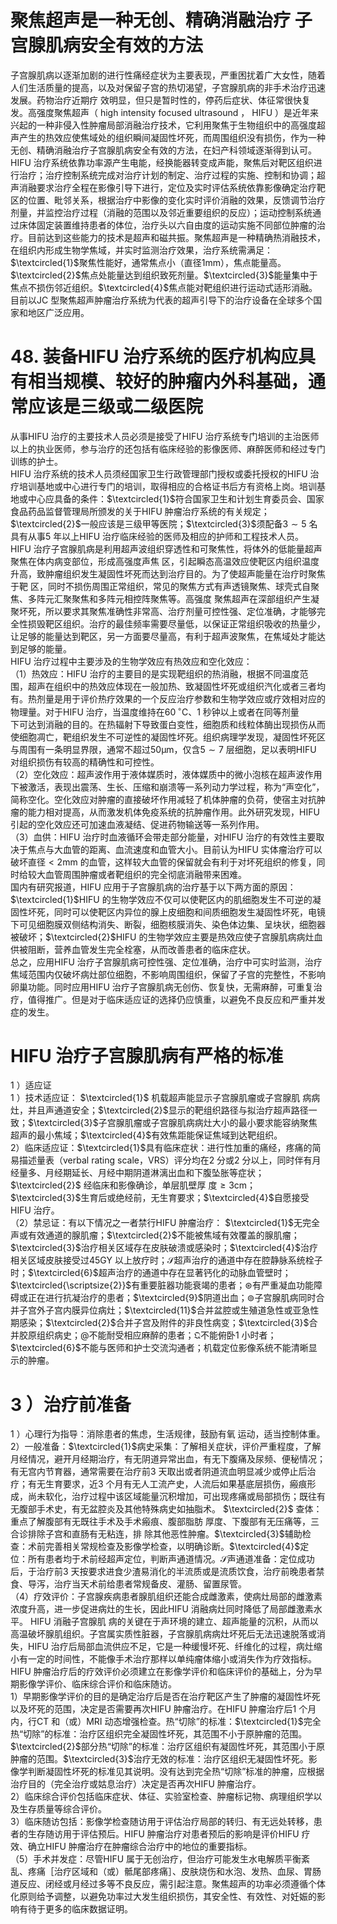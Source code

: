 # 聚焦超声是一种无创、精确消融治疗 子宫腺肌病安全有效的方法  
子宫腺肌病以逐渐加剧的进行性痛经症状为主要表现，严重困扰着广大女性，随着人们生活质量的提高，以及对保留子宫的热切渴望，子宫腺肌病的非手术治疗迅速发展。药物治疗近期疗 效明显，但只是暂时性的，停药后症状、体征常很快复发。高强度聚焦超声（ high intensity focused ultrasound ， HIFU ）是近年来 兴起的一种非侵入性肿瘤局部消融治疗技术，它利用聚焦于生物组织中的高强度超声产生的热效应使焦域处的组织瞬间凝固性坏死，而周围组织没有损伤，作为一种无创、精确消融治疗子宫腺肌病安全有效的方法，在妇产科领域逐渐得到认可。  
HIFU 治疗系统依靠功率源产生电能，经换能器转变成声能，聚焦后对靶区组织进行治疗；治疗控制系统完成对治疗计划的制定、治疗过程的实施、控制和协调；超声消融要求治疗全程在影像引导下进行，定位及实时评估系统依靠影像确定治疗靶区的位置、毗邻关系，根据治疗中影像的变化实时评价消融的效果，反馈调节治疗剂量，并监控治疗过程（消融的范围以及邻近重要组织的反应）；运动控制系统通过床体固定装置维持患者的体位，治疗头以六自由度的运动实施不同部位肿瘤的治疗。目前达到这些能力的技术是超声和磁共振。聚焦超声是一种精确热消融技术，在组织内形成生物学焦域，并实时监测治疗效果，治疗系统需满足：$\textcircled{1}$聚焦性能好，通常焦点小（直径$1\mathrm{mm}$），焦点能量高。$\textcircled{2}$焦点处能量达到组织致死剂量。$\textcircled{3}$能量集中于焦点不损伤邻近组织。$\textcircled{4}$焦点能对靶组织进行运动式适形消融。目前以JC 型聚焦超声肿瘤治疗系统为代表的超声引导下的治疗设备在全球多个国家和地区广泛应用。  
# 48. 装备HIFU 治疗系统的医疗机构应具有相当规模、较好的肿瘤内外科基础，通常应该是三级或二级医院  
从事HIFU 治疗的主要技术人员必须是接受了HIFU 治疗系统专门培训的主治医师以上的执业医师，参与治疗的还包括有临床经验的影像医师、麻醉医师和经过专门训练的护士。  
HIFU 治疗系统的技术人员须经国家卫生行政管理部门授权或委托授权的HIFU 治疗培训基地或中心进行专门的培训，取得相应的合格证书后方有资格上岗。培训基地或中心应具备的条件：$\textcircled{1}$符合国家卫生和计划生育委员会、国家食品药品监督管理局所颁发的关于HIFU 肿瘤治疗系统的有关规定；$\textcircled{2}$一般应该是三级甲等医院；$\textcircled{3}$须配备$3\sim5$ 名具有从事5 年以上HIFU 治疗临床经验的医师及相应的护师和工程技术人员。  
HIFU 治疗子宫腺肌病是利用超声波组织穿透性和可聚焦性，将体外的低能量超声聚焦在体内病变部位，形成高强度声焦 区，引起瞬态高温效应使靶区内组织温度升高，致肿瘤组织发生凝固性坏死而达到治疗目的。为了使超声能量在治疗时聚焦于靶 区，同时不损伤周围正常组织，常见的聚焦方式有声透镜聚焦、球壳式自聚焦、多阵元汇聚聚焦和多阵元相控阵聚焦等。高强度 聚焦超声在深部组织产生凝聚坏死，所以要求其聚焦准确性非常高、治疗剂量可控性强、定位准确，才能够完全性损毁靶区组织。治疗的最佳频率需要尽量低，以保证正常组织吸收的热量少，让足够的能量达到靶区，另一方面要尽量高，有利于超声波聚焦，在焦域处才能达到足够的能量。  
HIFU 治疗过程中主要涉及的生物学效应有热效应和空化效应：  
（1）热效应：HIFU 治疗的主要目的是实现靶组织的热消融，根据不同温度范围，超声在组织中的热效应体现在一般加热、致凝固性坏死或组织汽化或者三者均有。热剂量是用于评价热疗效果的一个反应治疗参数和生物学效应或疗效相对应的物理量。对于HIFU 治疗，当温度维持在$60\,^{\circ}\mathrm{C}$、1 秒钟以上或者在同等剂量  
下可达到消融的目的。在热辐射下导致蛋白变性，细胞质和线粒体酶出现损伤从而使细胞凋亡，靶组织发生不可逆性的凝固性坏死。组织病理学发现，凝固性坏死区与周围有一条明显界限，通常不超过$50\upmu\mathrm{m}$，仅含$5\sim7$ 层细胞，足以表明HIFU 对组织损伤有较高的精确性和可控性。  
（2）空化效应：超声波作用于液体媒质时，液体媒质中的微小泡核在超声波作用下被激活，表现出震荡、生长、压缩和崩溃等一系列动力学过程，称为“声空化”，简称空化。空化效应对肿瘤的直接破坏作用减轻了机体肿瘤的负荷，使宿主对抗肿瘤的能力相对提高，从而激发机体免疫系统的抗肿瘤作用。此外研究发现，HIFU 引起的空化效应还可加速血液凝结、促进药物输送等一系列作用。  
（3）血供：HIFU 治疗时血液循环会带走部分能量，对HIFU 治疗的有效性主要取决于焦点与大血管的距离、血流速度和血管大小。目前认为HIFU 实体瘤治疗可以破坏直径$<2\mathrm{mm}$ 的血管，这样较大血管的保留就会有利于对坏死组织的修复，同时给较大血管周围肿瘤或者靶组织的完全彻底消融带来困难。  
国内有研究报道，HIFU 应用于子宫腺肌病的治疗基于以下两方面的原因：$\textcircled{1}$HIFU 的生物学效应不仅可以使靶区内的肌细胞发生不可逆的凝固性坏死，同时可以使靶区内异位的腺上皮细胞和间质细胞发生凝固性坏死，电镜下可见细胞膜双侧结构消失、断裂，细胞核膜消失、染色体边集、呈块状，细胞器被破坏；$\textcircled{2}$HIFU 的生物学效应主要是热效应使子宫腺肌病病灶血供被阻断，营养血管发生完全栓塞，从而改善患者的临床症状。  
总之，应用HIFU 治疗子宫腺肌病可控性强、定位准确，治疗中可实时监测，治疗焦域范围内仅破坏病灶部位细胞，不影响周围组织，保留了子宫的完整性，不影响卵巢功能。同时应用HIFU 治疗子宫腺肌病无创伤、恢复快，无需麻醉，可重复治疗，值得推广。但是对于临床适应证的选择仍应慎重，以避免不良反应和严重并发症的发生。  
#  HIFU 治疗子宫腺肌病有严格的标准  
1 ）适应证  
1 ）技术适应证： $\textcircled{1}$ 机载超声能显示子宫腺肌瘤或子宫腺肌 病病灶，并且声通道安全；$\textcircled{2}$显示的靶组织路径与拟治疗超声路径一致；$\textcircled{3}$子宫腺肌瘤或子宫腺肌病病灶大小的最小要求能容纳聚焦超声的最小焦域；$\textcircled{4}$有效焦距能保证焦域到达靶组织。  
2）临床适应证：$\textcircled{1}$具有临床症状：进行性加重的痛经，疼痛的简易描述量表（verbal rating scale，VRS）评分均在2 分或2 分以上，同时伴有月经量多、月经期延长、月经中期阴道淋漓出血和下腹坠胀等症状； $\textcircled{2}$ 经临床和影像确诊，单层肌壁厚 度$\geqslant3\mathrm{cm}$；$\textcircled{3}$生育后或绝经前，无生育要求；$\textcircled{4}$自愿接受HIFU 治疗。  
（2）禁忌证：有以下情况之一者禁行HIFU 肿瘤治疗： $\textcircled{1}$无完全声或有效通道的腺肌瘤；$\textcircled{2}$不能被焦域有效覆盖的腺肌瘤；$\textcircled{3}$治疗相关区域存在皮肤破溃或感染时；$\textcircled{4}$治疗相关区域皮肤接受过45GY 以上放疗时；$\mathcal{S}$超声治疗的通道中存在腔静脉系统栓子时；$\textcircled{6}$超声治疗的通道中存在显著钙化的动脉血管壁时；$\textcircled{\scriptsize{2}}$有重要脏器功能衰竭的患者；$\circledast$有严重凝血功能障碍或正在进行抗凝治疗的患者；$\textcircled{9}$阴道出血；$\circledcirc$子宫腺肌病同时合并子宫外子宫内膜异位病灶；$\textcircled{11}$合并盆腔或生殖道急性或亚急性期感染；$\textcircled{2}$合并子宫及附件的非良性病变；$\textcircled{3}$合并胶原组织病史；$@$不能耐受相应麻醉的患者；$\mathfrak{Q}$不能俯卧1 小时者；$\textcircled{6}$不能与医师和护士交流沟通者；机载定位影像系统不能清晰显示的肿瘤。  
# 3 ）治疗前准备  
1 ）心理行为指导：消除患者的焦虑，生活规律，鼓励有氧 运动，适当控制体重。  
2）一般准备：$\textcircled{1}$病史采集：了解相关症状，评价严重程度，了解月经情况，避开月经期治疗，有无阴道异常出血，有无下腹痛及尿频、便秘情况；有无宫内节育器，通常需要在治疗前3 天取出或者阴道流血明显减少或停止后治疗；有无生育要求，近3 个月有无人工流产史，人流后如果基底层损伤，瘢痕形成，尚未软化，治疗过程中该区域能量沉积增加，可出现疼痛或局部损伤；既往有无腹部手术史，有无盆腔炎及其他特殊病史如抽脂术。 $\textcircled{2}$ 查体：重点了解腹部有无既往手术及手术瘢痕、腹部脂肪 厚度、下腹部有无压痛等，三合诊排除子宫和直肠有无粘连，排 除其他恶性肿瘤。$\textcircled{3}$辅助检查：术前完善相关常规检查及影像学检查，以明确诊断。$\textcircled{4}$定位：所有患者均于术前经超声定位，判断声通道情况。$\mathcal{S}$声通道准备：定位成功后，于治疗前3 天按要求进食少渣易消化的半流质或是流质饮食，治疗前晚患者禁食、导泻，治疗当天术前给患者常规备皮、灌肠、留置尿管。  
（4）疗效评价：子宫腺疾病患者腺肌组织还能合成雌激素，使病灶局部的雌激素浓度升高，进一步促进病灶的生长，因此HIFU  消融病灶同时降低了局部雌激素水平。 HIFU  消融子宫腺肌 病的关键在于声环境的建立、超声能量的沉积，从而以高温破坏腺肌组织。子宫属实质性脏器，子宫腺肌病病灶坏死后无法迅速脱落或消失，HIFU 治疗后局部血流供应不足，它是一种缓慢坏死、纤维化的过程，病灶缩小有一定的时间性，不能像手术治疗那样以单纯瘤体缩小或消失作为疗效指标。  
HIFU 肿瘤治疗后的疗效评价必须建立在影像学评价和临床评价的基础上，分为早期影像学评价、临床综合评价和临床随访。  
1）早期影像学评价的目的是确定治疗后是否在治疗靶区产生了肿瘤的凝固性坏死以及坏死的范围，决定是否需要再次HIFU 肿瘤治疗。在HIFU 肿瘤治疗后1 个月内，行CT 和（或）MRI 动态增强检查。热“切除”的标准：$\textcircled{1}$完全热“切除”的标准：治疗区组织完全凝固性坏死，其范围不小于原肿瘤的范围。$\textcircled{2}$部分热“切除”的标准：治疗区组织有凝固性坏死，其范围小于原肿瘤的范围。$\textcircled{3}$治疗无效的标准：治疗区组织无凝固性坏死。影像学判断凝固性坏死的标准见其说明。没有达到完全热“切除”标准的肿瘤，应根据治疗目的（完全治疗或姑息治疗）决定是否再次HIFU 肿瘤治疗。  
2）临床综合评价包括临床症状、体征、实验室检查、肿瘤标记物、病理组织学以及生存质量等综合评价。  
3）临床随访包括：影像学检查随访用于评估治疗局部的转归、有无远处转移，患者的生存随访用于评估预后。HIFU 肿瘤治疗对患者预后的影响是评价HIFU 疗效、确立HIFU 肿瘤治疗在肿瘤综合治疗中的地位的重要指标。  
（5）手术并发症：尽管HIFU 属于无创治疗，但治疗可能发生水电解质平衡紊乱、疼痛［治疗区域和（或）骶尾部疼痛］、皮肤烧伤和水泡、发热、血尿、胃肠道反应、闭经或月经过多等不良反应，需引起注意。聚焦超声的功率必须遵循个体化原则给予调整，以避免功率过大发生组织损伤，其安全性、有效性、对妊娠的影响有待于更多的临床数据证明。  
